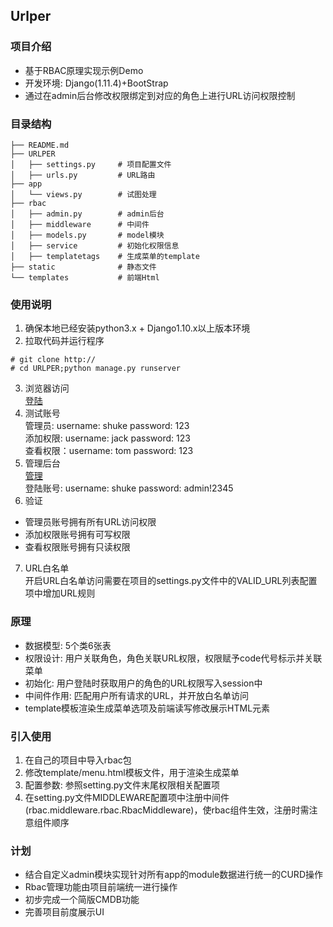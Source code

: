 ## Urlper

### 项目介绍
* 基于RBAC原理实现示例Demo
* 开发环境: Django(1.11.4)+BootStrap
* 通过在admin后台修改权限绑定到对应的角色上进行URL访问权限控制

### 目录结构
```
├── README.md
├── URLPER
│   ├── settings.py     # 项目配置文件
│   ├── urls.py         # URL路由
├── app
│   └── views.py        # 试图处理
├── rbac
│   ├── admin.py        # admin后台
│   ├── middleware      # 中间件
│   ├── models.py       # model模块
│   ├── service         # 初始化权限信息
│   ├── templatetags    # 生成菜单的template
├── static              # 静态文件
└── templates           # 前端Html
```

### 使用说明
1. 确保本地已经安装python3.x + Django1.10.x以上版本环境  
2. 拉取代码并运行程序  
```
# git clone http://
# cd URLPER;python manage.py runserver
```
3. 浏览器访问  
[登陆](http://127.0.0.1:8000/login/)
4. 测试账号  
管理员: username: shuke password: 123    
添加权限: username: jack password: 123    
查看权限：username: tom  password: 123  
5. 管理后台  
[管理](http://127.0.0.1:8000/admin/)  
登陆账号: username: shuke password: admin!2345
6. 验证
* 管理员账号拥有所有URL访问权限
* 添加权限账号拥有可写权限
* 查看权限账号拥有只读权限
7. URL白名单  
开启URL白名单访问需要在项目的settings.py文件中的VALID_URL列表配置项中增加URL规则  

### 原理
* 数据模型: 5个类6张表
* 权限设计: 用户关联角色，角色关联URL权限，权限赋予code代号标示并关联菜单  
* 初始化: 用户登陆时获取用户的角色的URL权限写入session中  
* 中间件作用: 匹配用户所有请求的URL，并开放白名单访问  
* template模板渲染生成菜单选项及前端读写修改展示HTML元素  

### 引入使用
1. 在自己的项目中导入rbac包
2. 修改template/menu.html模板文件，用于渲染生成菜单  
3. 配置参数: 参照setting.py文件末尾权限相关配置项
4. 在setting.py文件MIDDLEWARE配置项中注册中间件(rbac.middleware.rbac.RbacMiddleware)，使rbac组件生效，注册时需注意组件顺序  

### 计划
* 结合自定义admin模块实现针对所有app的module数据进行统一的CURD操作
* Rbac管理功能由项目前端统一进行操作
* 初步完成一个简版CMDB功能
* 完善项目前度展示UI

